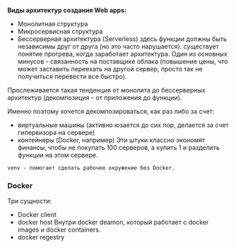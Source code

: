 **Виды архитектур создания Web apps:**
- Монолитная структура
- Микросервисная структура
- Бессерверная архитектура (Serverless)
	 здесь функции должны быть независимы друг от друга (но это часто нарушается). существует понятие прогрева, когда заработает архитектура. Один из основных минусов - связанность на поставщике облака (повышение цены, что может заставить переехать на другой сервер, просто так не получиться перевести все быстро).

Прослеживается такая тенденция от монолита до бессерверных архитектур (декомпозиция - от приложения до функции).

Именно поэтому хочется декомпозироваться, как раз либо за счет:
- виртуальные машины (активно юзается до сих пор, делается за счет гипервизора на сервере)
- контейнеры (Docker, например)
Эти штуки классно экономят финансы, чтобы не покупать 100 серверов, а купить 1 и разделить функции на этом сервере.

`venv - помогает сделать рабочее окружение без Docker.`

### Docker 
Три сущности:
- Docker client
- docker host
	 Внутри docker deamon, который работает с docker images и docker containers.
- docker regestry 
